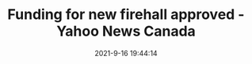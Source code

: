 ---
"title": "Funding for new firehall approved - Yahoo News Canada"
"date": "2021-9-16 19:44:14"
"feed_name": "GOOGLENEWSDRILLING"
"feed_website": "https://news.google.com/search?q=drilling%2Bincident&hl=en-US&gl=US&ceid=US:en"
"feed_rss": "https://news.google.com/rss/search?q=drilling%2Bincident&hl=en-US&gl=US&ceid=US:en"
"link": "https://ca.news.yahoo.com/funding-firehall-approved-194414823.html"
"file": "_posts/2021-1-1-5f5dcb62421dfe2d3933ba9c5b4f25258f0402e1.md"
"accident": "0"
"drilling": "0"
---